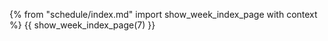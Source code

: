 {% from "schedule/index.md" import show_week_index_page with context %}
{{ show_week_index_page(7) }}


